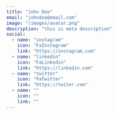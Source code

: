 ```yaml
---
title: "John Doe"
email: "johndoe@email.com"
image: "/images/avatar.png"
description: "this is meta description"
social: 
  - name: "instagram"
    icon: "FaInstagram"
    link: "https://instagram.com"
  - name: "linkedin"
    icon: "FaLinkedin"
    link: "https://linkedin.com"
  - name: "twitter"
    icon: "FaTwitter"
    link: "https://twiter.com"
  - name: ""
    icon: ""
    link: ""
---
```

